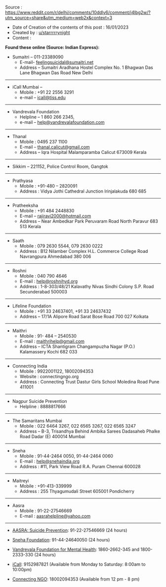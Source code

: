 Source : https://www.reddit.com/r/delhi/comments/10ddly6/comment/j4lbg2w/?utm_source=share&utm_medium=web2x&context=3

- Date of Creation of the contents of this post : 16/01/2023
- Created by : [u/starrrrrynight](https://www.reddit.com/user/starrrrrynight/)
- Content :

**Found these online (Source: Indian Express):**

- Sumaitri – 011-23389090
  - E-mail- feelingsuicidal@sumaitri.net
  - Address – Sumaitri Aradhana Hostel Complex No. 1 Bhagwan Das Lane Bhagwan Das Road New Delhi

---

- iCall Mumbai –
  - Mobile : +91 22 2556 3291
  - e-mail – icall@tiss.edu

---

- Vandrevala Foundation
  - Helpline – 1 860 266 2345,
  - e-mail – help@vandrevalafoundation.com

---

- Thanal
  - Mobile : 0495 237 1100
  - E-mail – thanal.calicut@gmail.com
  - Address – Iqra Hospital Malamparamba Calicut 673009 Kerala

---

- Sikkim – 221152, Police Control Room, Gangtok

---

- Prathyasa
  - Mobile : +91-480 – 2820091
  - Address : Vidya Jothi Cathedral Junction Irinjalakuda 680 685

---

- Pratheeksha
  - Mobile : +91 484 2448830
  - E-mail – rajiravi2000@hotmail.com
  - Address – Near Ambedkar Park Peruvaram Road North Paravur 683 513 Kerala

---

- Saath
  - Mobile : 079 2630 5544, 079 2630 0222
  - Address : B12 Nilamber Complex H.L. Commerce College Road Navrangpura Ahmedabad 380 006

---

- Roshni
  - Mobile : 040 790 4646
  - E-mail : help@roshnihyd.org
  - Address : 1-8-303/48/21 Kalavathy Nivas Sindhi Colony S.P. Road Secunderabad 500003

---

- Lifeline Foundation
  - Mobile : +91 33 24637401, +91 33 24637432
  - Address – 17/1A Alipore Road Sarat Bose Road 700 027 Kolkata

---

- Maithri
  - Mobile : 91- 484 – 2540530
  - E-mail : maithrihelp@gmail.com
  - Address – ICTA Shantigram Changampuzha Nagar (P.O.) Kalamassery Kochi 682 033

---

- Connecting India
  - Mobile : 9922001122, 18002094353
  - Website : connectingngo.org
  - Address : Connecting Trust Dastur Girls School Moledina Road Pune 411001

---

- Nagpur Suicide Prevention
  - Helpline : 8888817666

---

- The Samaritans Mumbai
  - Mobile : 022 6464 3267, 022 6565 3267, 022 6565 3247
  - Address – B-3, Trisandhya Behind Ambika Sarees Dadasaheb Phalke Road Dadar (E) 400014 Mumbai

---

- Sneha
  - Mobile : 91-44-2464 0050, 91-44-2464 0060
  - E-mail : help@snehaindia.org
  - Address : #11, Park View Road R.A. Puram Chennai 600028

---

- Maitreyi
  - Mobile : +91-413-339999
  - Address : 255 Thyagumudali Street 605001 Pondicherry

---

- Aasra
  - Mobile : 91-22-27546669
  - E-mail : aasrahelpline@yahoo.com

---

- [AASRA: Suicide Prevention](http://aasra.info/): 91-22-27546669 (24 hours)

- [Sneha Foundation](https://www.snehafoundation.in/): 91-44-24640050 (24 hours)

- [Vandrevala Foundation for Mental Health](https://www.vandrevalafoundation.com/): 1860-2662-345 and 1800-2333-330 (24 hours)

- [iCall](https://icallhelpline.org/): 9152987821 (Available from Monday to Saturday: 8:00am to 10:00pm)

- [Connecting NGO](https://projectheena.com/connecting-ngo): 18002094353 (Available from 12 pm - 8 pm)
